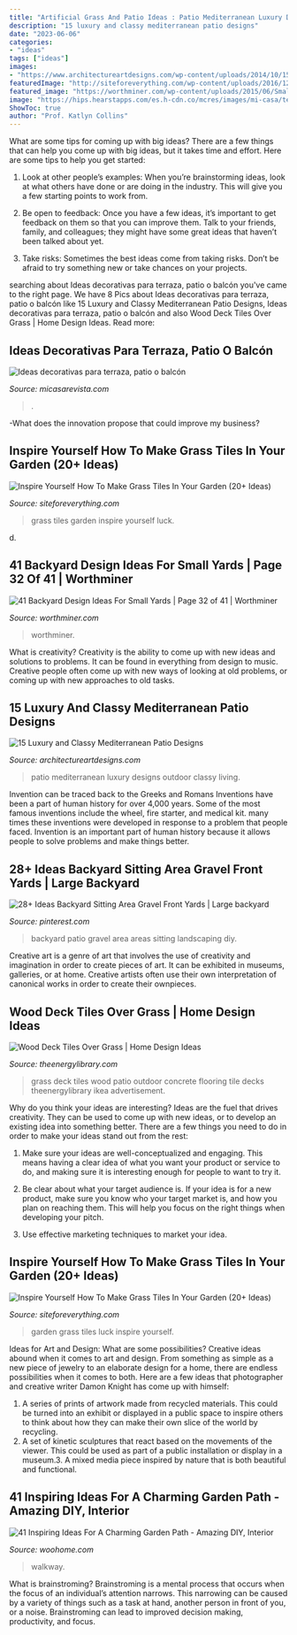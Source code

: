 ```yaml
---
title: "Artificial Grass And Patio Ideas : Patio Mediterranean Luxury Designs Outdoor Classy Living"
description: "15 luxury and classy mediterranean patio designs"
date: "2023-06-06"
categories:
- "ideas"
tags: ["ideas"]
images:
- "https://www.architectureartdesigns.com/wp-content/uploads/2014/10/15-Luxury-and-Classy-Mediterranean-Patio-Designs-2-630x418.jpg"
featuredImage: "http://siteforeverything.com/wp-content/uploads/2016/12/GrassTiles-1.jpg"
featured_image: "https://worthminer.com/wp-content/uploads/2015/06/Small-Backyard-Ideas-32.jpg"
image: "https://hips.hearstapps.com/es.h-cdn.co/mcres/images/mi-casa/terraza-jardines-porche/ideas-decorativas-para-terrazas-patio-o-balcon/cesped-artificial/1397907-1-esl-ES/cesped-artificial.jpg?resize=480:*"
ShowToc: true
author: "Prof. Katlyn Collins"
---
```



What are some tips for coming up with big ideas?
There are a few things that can help you come up with big ideas, but it takes time and effort. Here are some tips to help you get started:
1. Look at other people’s examples: When you’re brainstorming ideas, look at what others have done or are doing in the industry. This will give you a few starting points to work from.

2. Be open to feedback: Once you have a few ideas, it’s important to get feedback on them so that you can improve them. Talk to your friends, family, and colleagues; they might have some great ideas that haven’t been talked about yet.

3. Take risks: Sometimes the best ideas come from taking risks. Don’t be afraid to try something new or take chances on your projects.

	

		
searching about Ideas decorativas para terraza, patio o balcón you've came to the right page. We have 8 Pics about Ideas decorativas para terraza, patio o balcón like 15 Luxury and Classy Mediterranean Patio Designs, Ideas decorativas para terraza, patio o balcón and also Wood Deck Tiles Over Grass | Home Design Ideas. Read more:
		
    
## Ideas Decorativas Para Terraza, Patio O Balcón

<img loading=lazy src="https://hips.hearstapps.com/es.h-cdn.co/mcres/images/mi-casa/terraza-jardines-porche/ideas-decorativas-para-terrazas-patio-o-balcon/cesped-artificial/1397907-1-esl-ES/cesped-artificial.jpg?resize=480:*" onerror="this.onerror=null;this.src='https://tse2.mm.bing.net/th?id=OIP.Z9EE0QmoOZYDm5BFFhFa6wHaJ4&amp;pid=15.1';" alt="Ideas decorativas para terraza, patio o balcón">

_Source: micasarevista.com_

>. 

	

-What does the innovation propose that could improve my business?

    
## Inspire Yourself How To Make Grass Tiles In Your Garden (20+ Ideas)

<img loading=lazy src="http://siteforeverything.com/wp-content/uploads/2016/12/GrassTiles-1.jpg" onerror="this.onerror=null;this.src='https://tse1.mm.bing.net/th?id=OIP.AdtDzlnWyZ7KiBfpze7NhQHaJ4&amp;pid=15.1';" alt="Inspire Yourself How To Make Grass Tiles In Your Garden (20+ Ideas)">

_Source: siteforeverything.com_

>grass tiles garden inspire yourself luck. 

	

d.

    
## 41 Backyard Design Ideas For Small Yards | Page 32 Of 41 | Worthminer

<img loading=lazy src="https://worthminer.com/wp-content/uploads/2015/06/Small-Backyard-Ideas-32.jpg" onerror="this.onerror=null;this.src='https://tse4.mm.bing.net/th?id=OIP.VHSD7Dk5OKh_nS-iSzE3XAHaKx&amp;pid=15.1';" alt="41 Backyard Design Ideas For Small Yards | Page 32 of 41 | Worthminer">

_Source: worthminer.com_

>worthminer. 

	

What is creativity?
Creativity is the ability to come up with new ideas and solutions to problems. It can be found in everything from design to music. Creative people often come up with new ways of looking at old problems, or coming up with new approaches to old tasks.

    
## 15 Luxury And Classy Mediterranean Patio Designs

<img loading=lazy src="https://www.architectureartdesigns.com/wp-content/uploads/2014/10/15-Luxury-and-Classy-Mediterranean-Patio-Designs-2-630x418.jpg" onerror="this.onerror=null;this.src='https://tse4.mm.bing.net/th?id=OIP.Ec5Z7J32WCoaMtK3ynxcpQHaE6&amp;pid=15.1';" alt="15 Luxury and Classy Mediterranean Patio Designs">

_Source: architectureartdesigns.com_

>patio mediterranean luxury designs outdoor classy living. 

	

Invention can be traced back to the Greeks and Romans
Inventions have been a part of human history for over 4,000 years. Some of the most famous inventions include the wheel, fire starter, and medical kit. many times these inventions were developed in response to a problem that people faced. Invention is an important part of human history because it allows people to solve problems and make things better.

    
## 28+ Ideas Backyard Sitting Area Gravel Front Yards | Large Backyard

<img loading=lazy src="https://i.pinimg.com/736x/f0/a6/c1/f0a6c19a66ed03c88470f660aa75927a.jpg" onerror="this.onerror=null;this.src='https://tse1.mm.bing.net/th?id=OIP.7VkjQdtwTeF1v2Q7WArI8wAAAA&amp;pid=15.1';" alt="28+ Ideas Backyard Sitting Area Gravel Front Yards | Large backyard">

_Source: pinterest.com_

>backyard patio gravel area areas sitting landscaping diy. 

	

Creative art is a genre of art that involves the use of creativity and imagination in order to create pieces of art. It can be exhibited in museums, galleries, or at home. Creative artists often use their own interpretation of canonical works in order to create their ownpieces.

    
## Wood Deck Tiles Over Grass | Home Design Ideas

<img loading=lazy src="http://www.theenergylibrary.com/wp-content/uploads/2015/04/wood-deck-tiles-over-grass.jpeg" onerror="this.onerror=null;this.src='https://tse2.mm.bing.net/th?id=OIP.RdOlVZf--53OehCEQFuUkgHaJ4&amp;pid=15.1';" alt="Wood Deck Tiles Over Grass | Home Design Ideas">

_Source: theenergylibrary.com_

>grass deck tiles wood patio outdoor concrete flooring tile decks theenergylibrary ikea advertisement. 

	

Why do you think your ideas are interesting?
Ideas are the fuel that drives creativity. They can be used to come up with new ideas, or to develop an existing idea into something better. There are a few things you need to do in order to make your ideas stand out from the rest:
1. Make sure your ideas are well-conceptualized and engaging. This means having a clear idea of what you want your product or service to do, and making sure it is interesting enough for people to want to try it.

2. Be clear about what your target audience is. If your idea is for a new product, make sure you know who your target market is, and how you plan on reaching them. This will help you focus on the right things when developing your pitch.

3. Use effective marketing techniques to market your idea.

    
## Inspire Yourself How To Make Grass Tiles In Your Garden (20+ Ideas)

<img loading=lazy src="http://siteforeverything.com/wp-content/uploads/2016/12/GrassTiles-22.jpg" onerror="this.onerror=null;this.src='https://tse2.mm.bing.net/th?id=OIP.gUC-3cy_VC4y2Bd-UI_rNAAAAA&amp;pid=15.1';" alt="Inspire Yourself How To Make Grass Tiles In Your Garden (20+ Ideas)">

_Source: siteforeverything.com_

>garden grass tiles luck inspire yourself. 

	

Ideas for Art and Design: What are some possibilities?
Creative ideas abound when it comes to art and design. From something as simple as a new piece of jewelry to an elaborate design for a home, there are endless possibilities when it comes to both. Here are a few ideas that photographer and creative writer Damon Knight has come up with himself:
1. A series of prints of artwork made from recycled materials. This could be turned into an exhibit or displayed in a public space to inspire others to think about how they can make their own slice of the world by recycling.
2. A set of kinetic sculptures that react based on the movements of the viewer. This could be used as part of a public installation or display in a museum.3. A mixed media piece inspired by nature that is both beautiful and functional.

    
## 41 Inspiring Ideas For A Charming Garden Path - Amazing DIY, Interior

<img loading=lazy src="https://www.woohome.com/wp-content/uploads/2014/07/garden-walkway-ideas-26.jpg" onerror="this.onerror=null;this.src='https://tse2.mm.bing.net/th?id=OIP.hglvNuxJ-4qQ00gg4roDDQHaJ3&amp;pid=15.1';" alt="41 Inspiring Ideas For A Charming Garden Path - Amazing DIY, Interior">

_Source: woohome.com_

>walkway. 

	

What is brainstroming? Brainstroming is a mental process that occurs when the focus of an individual’s attention narrows. This narrowing can be caused by a variety of things such as a task at hand, another person in front of you, or a noise. Brainstroming can lead to improved decision making, productivity, and focus.

